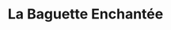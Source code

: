 ---
title: "La Baguette Enchantée"
url: /saint-romain-la-motte/la-baguette-enchantee/
shop: boulangerie
---